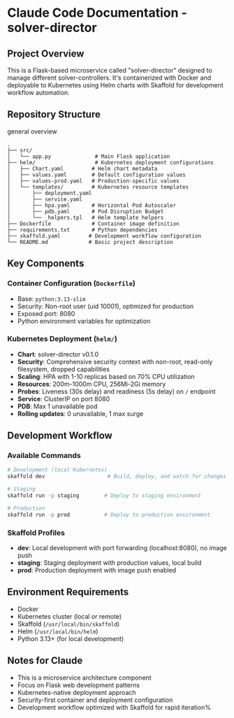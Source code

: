# Claude Code Documentation - solver-director

## Project Overview
This is a Flask-based microservice called "solver-director" designed to manage different solver-controllers. It's containerized with Docker and deployable to Kubernetes using Helm charts with Skaffold for development workflow automation.

## Repository Structure
general overview
```
.
├── src/
│   └── app.py              # Main Flask application
├── helm/                   # Kubernetes deployment configurations
│   ├── Chart.yaml         # Helm chart metadata
│   ├── values.yaml        # Default configuration values
│   ├── values-prod.yaml   # Production-specific values
│   └── templates/         # Kubernetes resource templates
│       ├── deployment.yaml
│       ├── service.yaml
│       ├── hpa.yaml       # Horizontal Pod Autoscaler
│       ├── pdb.yaml       # Pod Disruption Budget
│       └── _helpers.tpl   # Helm template helpers
├── Dockerfile             # Container image definition
├── requirements.txt       # Python dependencies
├── skaffold.yaml         # Development workflow configuration
└── README.md             # Basic project description
```

## Key Components

### Container Configuration (`Dockerfile`)
- Base: `python:3.13-slim`
- Security: Non-root user (uid 10001), optimized for production
- Exposed port: 8080
- Python environment variables for optimization

### Kubernetes Deployment (`helm/`)
- **Chart**: solver-director v0.1.0
- **Security**: Comprehensive security context with non-root, read-only filesystem, dropped capabilities
- **Scaling**: HPA with 1-10 replicas based on 70% CPU utilization
- **Resources**: 200m-1000m CPU, 256Mi-2Gi memory
- **Probes**: Liveness (30s delay) and readiness (5s delay) on `/` endpoint
- **Service**: ClusterIP on port 8080
- **PDB**: Max 1 unavailable pod
- **Rolling updates**: 0 unavailable, 1 max surge

## Development Workflow

### Available Commands
```bash
# Development (local Kubernetes)
skaffold dev                    # Build, deploy, and watch for changes

# Staging
skaffold run -p staging        # Deploy to staging environment

# Production
skaffold run -p prod           # Deploy to production environment

```

### Skaffold Profiles
- **dev**: Local development with port forwarding (localhost:8080), no image push
- **staging**: Staging deployment with production values, local build
- **prod**: Production deployment with image push enabled

## Environment Requirements
- Docker
- Kubernetes cluster (local or remote)
- Skaffold (`/usr/local/bin/skaffold`)
- Helm (`/usr/local/bin/helm`)
- Python 3.13+ (for local development)


## Notes for Claude
- This is a microservice architecture component
- Focus on Flask web development patterns
- Kubernetes-native deployment approach
- Security-first container and deployment configuration
- Development workflow optimized with Skaffold for rapid iteration% 